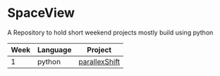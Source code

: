 # SpaceView
A Repository to hold short weekend projects mostly build using python

Week | Language | Project
--- | --- | ---
1 | python | [parallexShift](https://github.com/jay-sharmaa/WeeklyProjects/tree/main/parallexShift)